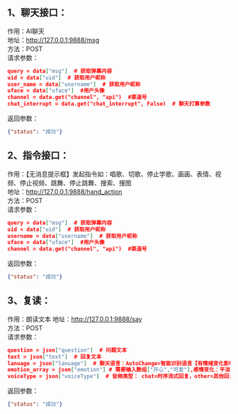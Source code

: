 ## 1、聊天接口：
作用：AI聊天  
地址：http://127.0.0.1:9888/msg  
方法：POST  
请求参数：
```json
query = data["msg"]  # 获取弹幕内容
uid = data["uid"]  # 获取用户昵称
user_name = data["username"]  # 获取用户昵称
uface = data["uface"]  #用户头像
channel = data.get("channel", "api")  #渠道号
chat_interrupt = data.get("chat_interrupt", False)  # 聊天打算参数
```
返回参数：
```json
{"status": "成功"}
```

## 2、指令接口：
作用：【无消息提示框】发起指令如：唱歌、切歌、停止学歌、画画、表情、视频、停止视频、跳舞、停止跳舞、搜索、搜图  
地址：http://127.0.0.1:9888/hand_action  
方法：POST  
请求参数：
```json
query = data["msg"]  # 获取弹幕内容
uid = data["uid"]  # 获取用户昵称
username = data["username"]  # 获取用户昵称
uface = data["uface"]  #用户头像
channel = data.get("channel", "api")  #渠道号
```
返回参数：
```json
{"status": "成功"}
```

## 3、复读：
作用：朗读文本 
地址：http://127.0.0.1:9888/say  
方法：POST  
请求参数：
```json
question = json["question"]  # 问题文本
text = json["text"]  # 回复文本
lanuage = json["lanuage"]  # 聊天语言：AutoChange=智能识别语言【有情绪变化影响】, 英语：en，日文：jp，韩文：kor，粤语：yue，国语：zh；举例传入值：en 或者 AutoChange；
emotion_array = json["emotion"] # 需要输入数组["开心","可爱"],感情变化：平淡,开心,伤心,生气,尴尬,害怕,可爱,激情,害羞,调皮,感激,深情,疑惑,搞笑,挑衅,无奈,好奇 
voiceType = json["voiceType"]  # 音频类型： chat=时序流式回复，other=其他回复
```
返回参数：
```json
{"status": "成功"}
```